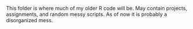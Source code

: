 This folder is where much of my older R code will be. May contain projects, assignments, and random messy scripts. As of now it is probably a disorganized mess.
